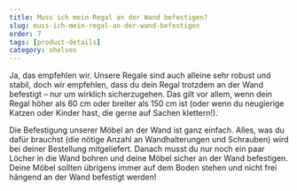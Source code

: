 ```yaml
---
title: Muss ich mein Regal an der Wand befestigen?
slug: muss-ich-mein-regal-an-der-wand-befestigen
order: 7
tags: [product-details]
category: shelves
---
```


Ja, das empfehlen wir. Unsere Regale sind auch alleine sehr robust und stabil, doch wir empfehlen, dass du dein Regal trotzdem an der Wand befestigt – nur um wirklich sicherzugehen. Das gilt vor allem, wenn dein Regal höher als 60 cm oder breiter als 150 cm ist (oder wenn du neugierige Katzen oder Kinder hast, die gerne auf Sachen klettern!).

Die Befestigung unserer Möbel an der Wand ist ganz einfach. Alles, was du dafür brauchst (die nötige Anzahl an Wandhalterungen und Schrauben) wird bei deiner Bestellung mitgeliefert. Danach musst du nur noch ein paar Löcher in die Wand bohren und deine Möbel sicher an der Wand befestigen. Deine Möbel sollten übrigens immer auf dem Boden stehen und nicht frei hängend an der Wand befestigt werden!
